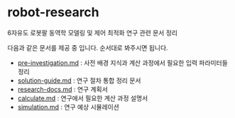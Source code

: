# robot-research
6자유도 로봇팔 동역학 모델링 및 제어 최적화 연구 관련 문서 정리

다음과 같은 문서를 제공 중 입니다. 순서대로 봐주시면 됩니다.

- [pre-investigation.md](pre-investigation.md) : 사전 배경 지식과 계산 과정에서 필요한 입력 파라미터들 정리
- [solution-guide.md](solution-guide.md) : 연구 절차 통합 정리 문서
- [research-docs.md](research-docs.md) : 연구 계획서
- [calculate.md](calculate.md) : 연구에서 필요한 계산 과정 설명서
- [simulation.md](simulation.md) : 연구 예상 시뮬레이션
